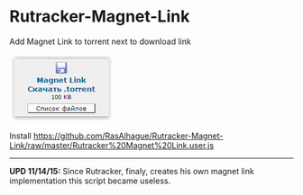 # Rutracker-Magnet-Link
Add Magnet Link to torrent next to download link

![alt text](https://raw.githubusercontent.com/RasAlhague/Rutracker-Magnet-Link/master/Screen%20Shot%2006-07-15%20at%2006.03%20PM.PNG)

Install
https://github.com/RasAlhague/Rutracker-Magnet-Link/raw/master/Rutracker%20Magnet%20Link.user.js

---
**UPD 11/14/15:** Since Rutracker, finaly, creates his own magnet link implementation this script became useless.
